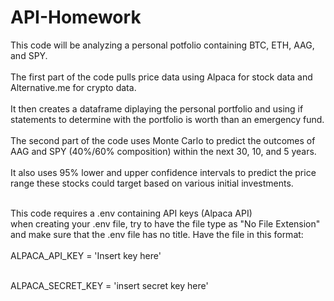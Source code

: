 # API-Homework
This code will be analyzing a personal potfolio containing BTC, ETH, AAG, and SPY.</br></br>
The first part of the code pulls price data using Alpaca for stock data and Alternative.me for crypto data.</br></br>
It then creates a dataframe diplaying the personal portfolio and using if statements to determine with the portfolio is worth than an emergency fund.</br></br>
The second part of the code uses Monte Carlo to predict the outcomes of AAG and SPY (40%/60% composition) within the next 30, 10, and 5 years. </br></br>
It also uses 95% lower and upper confidence intervals to predict the price range these stocks could target based on various initial investments. </br></br>

This code requires a .env containing API keys (Alpaca API)</br>
when creating your .env file, try to have the file type as "No File Extension" and make sure that the .env file has no title. Have the file in this format:</br></br>
ALPACA_API_KEY = 'Insert key here'</br></br>

ALPACA_SECRET_KEY = 'insert secret key here'</br></br>

